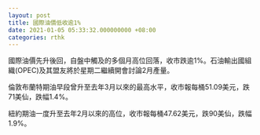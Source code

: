 ```yaml
---
layout: post
title: 國際油價低收逾1%
date: 2021-01-05 05:33:32.000000000 +08:00
categories: rthk
---
```


國際油價先升後回，自盤中觸及的多個月高位回落，收市跌逾1%。石油輸出國組織(OPEC)及其盟友將於星期二繼續開會討論2月產量。

倫敦布蘭特期油早段曾升至去年3月以來的最高水平，收市報每桶51.09美元，跌71美仙，跌幅1.4%。

紐約期油一度升至去年2月以來的高位，收市報每桶47.62美元，跌90美仙，跌幅1.9%。
